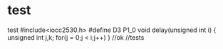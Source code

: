# test
test
#include<iocc2530.h>
#define D3 P1_0
void delay(unsigned int i)
{
  unsigned int j,k;
  for(j = 0;j < i;j++)
}
//ok
//tests

